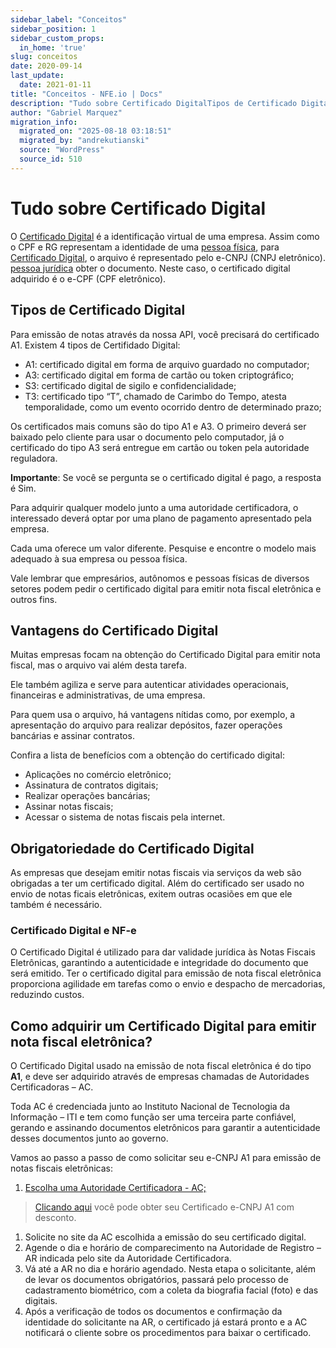```yaml
---
sidebar_label: "Conceitos"
sidebar_position: 1
sidebar_custom_props:
  in_home: 'true'
slug: conceitos
date: 2020-09-14
last_update:
  date: 2021-01-11
title: "Conceitos - NFE.io | Docs"
description: "Tudo sobre Certificado DigitalTipos de Certificado DigitalVantagens do Certificado DigitalObrigatoriedade do Certificado DigitalCertificado Digital e NF-eComo adquirir um Certificado Digital para emitir nota&#8230;"
author: "Gabriel Marquez"
migration_info:
  migrated_on: "2025-08-18 03:18:51"
  migrated_by: "andrekutianski"
  source: "WordPress"
  source_id: 510
---
```


# Tudo sobre Certificado Digital

O [Certificado Digital][7] é a identificação virtual de uma empresa. Assim como o CPF e RG representam a identidade de uma [pessoa física][8], para [Certificado Digital][7], o arquivo é representado pelo e-CNPJ (CNPJ eletrônico).  
[pessoa jurídica][9] obter o documento. Neste caso, o certificado digital adquirido é o e-CPF (CPF eletrônico).

## Tipos de Certificado Digital

Para emissão de notas através da nossa API, você precisará do certificado A1\. Existem 4 tipos de Certifidado Digital:

* A1: certificado digital em forma de arquivo guardado no computador;
* A3: certificado digital em forma de cartão ou token criptográfico;
* S3: certificado digital de sigilo e confidencialidade;
* T3: certificado tipo “T”, chamado de Carimbo do Tempo, atesta temporalidade, como um evento ocorrido dentro de determinado prazo;

Os certificados mais comuns são do tipo A1 e A3\. O primeiro deverá ser baixado pelo cliente para usar o documento pelo computador, já o certificado do tipo A3 será entregue em cartão ou token pela autoridade reguladora.

**Importante**: Se você se pergunta se o certificado digital é pago, a resposta é Sim.

Para adquirir qualquer modelo junto a uma autoridade certificadora, o interessado deverá optar por uma plano de pagamento apresentado pela empresa.

Cada uma oferece um valor diferente. Pesquise e encontre o modelo mais adequado à sua empresa ou pessoa física.

Vale lembrar que empresários, autônomos e pessoas físicas de diversos setores podem pedir o certificado digital para emitir nota fiscal eletrônica e outros fins.

## Vantagens do Certificado Digital

Muitas empresas focam na obtenção do Certificado Digital para emitir nota fiscal, mas o arquivo vai além desta tarefa.

Ele também agiliza e serve para autenticar atividades operacionais, financeiras e administrativas, de uma empresa.

Para quem usa o arquivo, há vantagens nítidas como, por exemplo, a apresentação do arquivo para realizar depósitos, fazer operações bancárias e assinar contratos.

Confira a lista de benefícios com a obtenção do certificado digital:

* Aplicações no comércio eletrônico;
* Assinatura de contratos digitais;
* Realizar operações bancárias;
* Assinar notas fiscais;
* Acessar o sistema de notas fiscais pela internet.

## Obrigatoriedade do Certificado Digital

As empresas que desejam emitir notas fiscais via serviços da web são obrigadas a ter um certificado digital. Além do certificado ser usado no envio de notas ficais eletrônicas, exitem outras ocasiões em que ele também é necessário.

### Certificado Digital e NF-e

O Certificado Digital é utilizado para dar validade jurídica às Notas Fiscais Eletrônicas, garantindo a autenticidade e integridade do documento que será emitido. Ter o certificado digital para emissão de nota fiscal eletrônica proporciona agilidade em tarefas como o envio e despacho de mercadorias, reduzindo custos.

## Como adquirir um Certificado Digital para emitir nota fiscal eletrônica?

O Certificado Digital usado na emissão de nota fiscal eletrônica é do tipo **A1**, e deve ser adquirido através de empresas chamadas de Autoridades Certificadoras – AC.

Toda AC é credenciada junto ao Instituto Nacional de Tecnologia da Informação – ITI e tem como função ser uma terceira parte confiável, gerando e assinando documentos eletrônicos para garantir a autenticidade desses documentos junto ao governo.

Vamos ao passo a passo de como solicitar seu e-CNPJ A1 para emissão de notas fiscais eletrônicas:

1. [Escolha uma Autoridade Certificadora - AC;][7]

> [Clicando aqui][10] você pode obter seu Certificado e-CNPJ A1 com desconto.

1. Solicite no site da AC escolhida a emissão do seu certificado digital.
2. Agende o dia e horário de comparecimento na Autoridade de Registro – AR indicada pelo site da Autoridade Certificadora.
3. Vá até a AR no dia e horário agendado. Nesta etapa o solicitante, além de levar os documentos obrigatórios, passará pelo processo de cadastramento biométrico, com a coleta da biografia facial (foto) e das digitais.
4. Após a verificação de todos os documentos e confirmação da identidade do solicitante na AR, o certificado já estará pronto e a AC notificará o cliente sobre os procedimentos para baixar o certificado.

[1]: #Tudo%5Fsobre%5FCertificado%5FDigital
[2]: #Tipos%5Fde%5FCertificado%5FDigital
[3]: #Vantagens%5Fdo%5FCertificado%5FDigital
[4]: #Obrigatoriedade%5Fdo%5FCertificado%5FDigital
[5]: #Certificado%5FDigital%5Fe%5FNF-e
[6]: #Como%5Fadquirir%5Fum%5FCertificado%5FDigital%5Fpara%5Femitir%5Fnota%5Ffiscal%5Feletronica
[7]: https://www.gov.br/iti/pt-br
[8]: https://nfe.io/docs/conceitos/pessoa-fisica/
[9]: https://nfe.io/docs/conceitos/pessoa-juridica/
[10]: https://p.nfe.io/pt-br/certificado-digital-20off